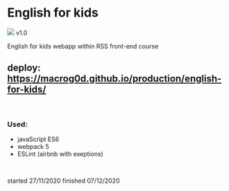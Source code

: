 # English for kids
![](https://github.com/macroG0D/webpack-starter/blob/master/src/favicon.png?raw=true)
v1.0 

English for kids webapp within RSS front-end course
## deploy: https://macrog0d.github.io/production/english-for-kids/

<br>

### Used:
* javaScript ES6
* webpack 5
* ESLint (airbnb with exeptions)
<br>

started 27/11/2020
finished 07/12/2020
